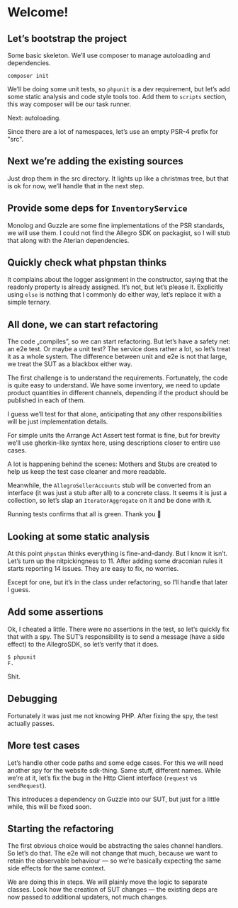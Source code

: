 # Welcome!

## Let’s bootstrap the project

Some basic skeleton. We’ll use composer to manage autoloading and dependencies.

```
composer init
```

We’ll be doing some unit tests, so `phpunit` is a dev requirement, but let’s add
some static analysis and code style tools too. Add them to `scripts` section,
this way composer will be our task runner. 

Next: autoloading.

Since there are a lot of namespaces, let’s use an empty PSR-4 prefix for "src".

## Next we’re adding the existing sources

Just drop them in the src directory. It lights up like a christmas tree, but
that is ok for now, we’ll handle that in the next step.

## Provide some deps for `InventoryService`

Monolog and Guzzle are some fine implementations of the PSR standards, we will
use them. I could not find the Allegro SDK on packagist, so I will stub that
along with the Aterian dependencies.

## Quickly check what phpstan thinks

It complains about the logger assignment in the constructor, saying that the
readonly property is already assigned. It’s not, but let’s please it. Explicitly
using `else` is nothing that I commonly do either way, let’s replace it with
a simple ternary.

## All done, we can start refactoring

The code „compiles”, so we can start refactoring. But let’s have a safety net:
an e2e test. Or maybe a unit test? The service does rather a lot, so let’s treat
it as a whole system. The difference between unit and e2e is not that large, we
treat the SUT as a blackbox either way.

The first challenge is to understand the requirements. Fortunately, the code is
quite easy to understand. We have some inventory, we need to update product
quantities in different channels, depending if the product should be published
in each of them.

I guess we’ll test for that alone, anticipating that any other responsibilities
will be just implementation details.

For simple units the Arrange Act Assert test format is fine, but for brevity
we’ll use gherkin-like syntax here, using descriptions closer to entire use
cases. 

A lot is happening behind the scenes: Mothers and Stubs are created to help us
keep the test case cleaner and more readable.

Meanwhile, the `AllegroSellerAccounts` stub will be converted from an interface
(it was just a stub after all) to a concrete class. It seems it is just 
a collection, so let’s slap an `IteratorAggregate` on it and be done with it.

Running tests confirms that all is green. Thank you 🙇

## Looking at some static analysis

At this point `phpstan` thinks everything is fine-and-dandy. 
But I know it isn’t. Let’s turn up the nitpickingness to 11.
After adding some draconian rules it starts reporting 14 issues.
They are easy to fix, no worries.

Except for one, but it’s in the class under refactoring, 
so I’ll handle that later I guess.

## Add some assertions

Ok, I cheated a little. There were no assertions in the test, so let’s quickly
fix that with a spy. The SUT’s responsibility is to send a message (have a side
effect) to the AllegroSDK, so let’s verify that it does.

```
$ phpunit
F.
```

Shit. 

## Debugging

Fortunately it was just me not knowing PHP. After fixing the spy, the test
actually passes. 

## More test cases

Let’s handle other code paths and some edge cases. For this we will need another
spy for the website sdk-thing. Same stuff, different names. While we’re at it, 
let’s fix the bug in the Http Client interface (`request` vs `sendRequest`).

This introduces a dependency on Guzzle into our SUT, but just for a little 
while, this will be fixed soon.

## Starting the refactoring

The first obvious choice would be abstracting the sales channel handlers. 
So let’s do that. The e2e will not change that much, because we want to retain
the observable behaviour — so we’re basically expecting the same side effects
for the same context.

We are doing this in steps. We will plainly move the logic to separate classes. 
Look how the creation of SUT changes — the existing deps are now passed to
additional updaters, not much changes.


